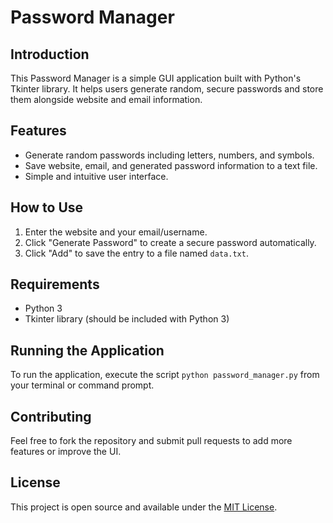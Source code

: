 # Password Manager

## Introduction
This Password Manager is a simple GUI application built with Python's Tkinter library. It helps users generate random, secure passwords and store them alongside website and email information.

## Features
- Generate random passwords including letters, numbers, and symbols.
- Save website, email, and generated password information to a text file.
- Simple and intuitive user interface.

## How to Use
1. Enter the website and your email/username.
2. Click "Generate Password" to create a secure password automatically.
3. Click "Add" to save the entry to a file named `data.txt`.

## Requirements
- Python 3
- Tkinter library (should be included with Python 3)

## Running the Application
To run the application, execute the script `python password_manager.py` from your terminal or command prompt.

## Contributing
Feel free to fork the repository and submit pull requests to add more features or improve the UI.

## License
This project is open source and available under the [MIT License](LICENSE.md).
